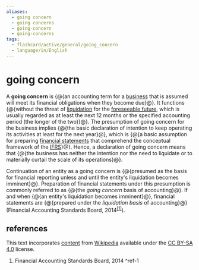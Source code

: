 ```yaml
---
aliases:
  - going concern
  - going concerns
  - going-concern
  - going-concerns
tags:
  - flashcard/active/general/going_concern
  - language/in/English
---
```


# going concern

A __going concern__ is {@{an accounting term for a [business](business.md) that is assumed will meet its financial obligations when they become due}@}. It functions {@{without the threat of [liquidation](liquidation.md) for the [foreseeable future](foreseeable%20future.md), which is usually regarded as at least the next 12 months or the specified accounting period (the longer of the two)}@}. The presumption of going concern for the business implies {@{the basic declaration of intention to keep operating its activities at least for the next year}@}, which is {@{a basic assumption for preparing [financial statements](financial%20statement.md) that comprehend the conceptual framework of the [IFRS](International%20Financial%20Reporting%20Standards.md)}@}. Hence, a declaration of going concern means that {@{the business has neither the intention nor the need to liquidate or to materially curtail the scale of its operations}@}. <!--SR:!2025-07-04,218,330!2025-03-26,140,290!2024-12-17,68,310!2025-08-01,241,330!2025-06-29,210,310-->

Continuation of an entity as a going concern is {@{presumed as the basis for financial reporting unless and until the entity's liquidation becomes imminent}@}. Preparation of financial statements under this presumption is commonly referred to as {@{the _going concern_ basis of accounting}@}. If and when {@{an entity's liquidation becomes imminent}@}, financial statements are {@{prepared under the _liquidation basis_ of accounting}@} (Financial Accounting Standards Board, 2014<sup>[\[1\]](#^ref-1)</sup>). <!--SR:!2025-08-11,250,330!2024-12-13,66,310!2024-12-15,68,310!2025-08-26,262,330-->

## references

This text incorporates [content](https://en.wikipedia.org/wiki/going_concern) from [Wikipedia](Wikipedia.md) available under the [CC BY-SA 4.0](https://creativecommons.org/licenses/by-sa/4.0/) license.

1. Financial Accounting Standards Board, 2014 <a id="^ref-1"></a>^ref-1
